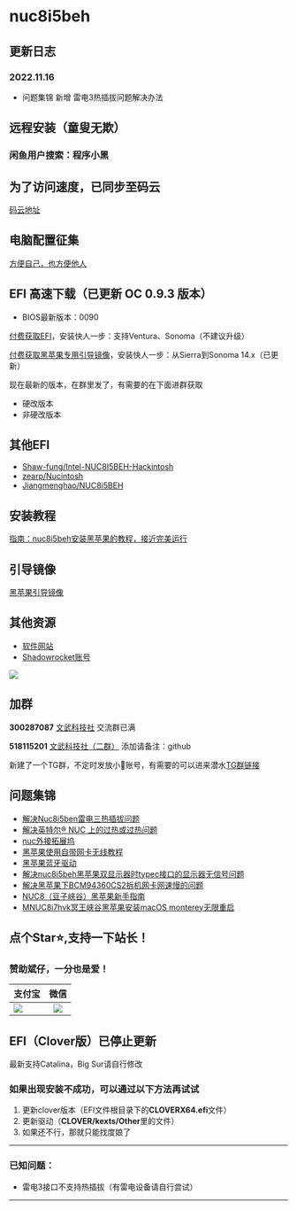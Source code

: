 # nuc8i5beh

## 更新日志

### 2022.11.16

- 问题集锦 新增 雷电3热插拔问题解决办法

## 远程安装（童叟无欺）

### 闲鱼用户搜索：程序小黑

## 为了访问速度，已同步至码云

[码云地址](https://gitee.com/wangdudyb/nuc8i5beh)

## 电脑配置征集

[方便自己，也方便他人](https://github.com/dongyubin/nuc8i5beh/discussions/14)

## EFI 高速下载（已更新 OC 0.9.3 版本）

- BIOS最新版本：0090

[付费获取EFI](https://fk.wwkejishe.top/buy/1)，安装快人一步：支持Ventura、Sonoma（不建议升级）

[付费获取黑苹果专用引导镜像](https://fk.wwkejishe.top/buy/3)，安装快人一步：从Sierra到Sonoma 14.x（已更新）

现在最新的版本，在群里发了，有需要的在下面进群获取

- 硬改版本
- 非硬改版本

## 其他EFI

- [Shaw-fung/Intel-NUC8I5BEH-Hackintosh](https://github.com/Shaw-fung/Intel-NUC8I5BEH-Hackintosh)
- [zearp/Nucintosh](https://github.com/zearp/Nucintosh)
- [Jiangmenghao/NUC8i5BEH](https://github.com/Jiangmenghao/NUC8i5BEH)

## 安装教程

[指南：nuc8i5beh安装黑苹果的教程，接近完美运行](https://www.wwkejishe.top/mac-anzhuang.html)

## 引导镜像

[黑苹果引导镜像](https://www.wangdu.site/hackintosh/16.html)

## 其他资源

- [软件网站](https://www.wangdu.site/)
- [Shadowrocket账号](https://github.com/dongyubin/Free-AppleId-Serve)

![](https://cdn.jsdelivr.net/gh/dongyubin/WP-CDN@main/20210406143143.gif)


## 加群

**300287087**       <a target="_blank" href="//shang.qq.com/wpa/qunwpa?idkey=0fced924c58ee0997c8560a01bcf4bf34ea684952a90c2bf8094fc2b0903711a">文武科技社</a>   交流群已满

**518115201**       <a target="_blank" href="https://jq.qq.com/?_wv=1027&k=TZmHKr3d">文武科技社（二群）</a> 添加请备注：github

新建了一个TG群，不定时发放小🚀账号，有需要的可以进来潜水[TG群链接](https://t.me/wwkjs888)

## 问题集锦

- [解决Nuc8i5ben雷电三热插拔问题](https://github.com/zearp/Nucintosh/tree/tb3)
- [解决英特尔® NUC 上的过热或过热问题](https://www.intel.cn/content/www/cn/zh/support/articles/000033327/intel-nuc.html)
- [nuc外接拓展坞](https://post.smzdm.com/p/adwlnw6n/)
- [黑苹果使用自带网卡无线教程](http://bbs.pcbeta.com/viewthread-1848662-1-1.html)
- [黑苹果蓝牙驱动](https://github.com/OpenIntelWireless/IntelBluetoothFirmware)
- [解决nuc8i5beh黑苹果双显示器时typec接口的显示器无信号问题](https://www.c4dig.cn/page/1934.html)
- [解决黑苹果下BCM94360CS2拆机网卡网速慢的问题](http://www.purefish.cc/mac-bcm94360cs2-wifi.html)
- [NUC8（豆子峡谷）黑苹果新手指南](https://zhuanlan.zhihu.com/p/165596210)
- [MNUC8i7hvk冥王峡谷黑苹果安装macOS monterey无限重启](https://zhuanlan.zhihu.com/p/506929739)

## 点个Star⭐,支持一下站长！

### 赞助斌仔，一分也是爱！

| 支付宝                                                       |                             微信                             |
| ------------------------------------------------------------ | :----------------------------------------------------------: |
| ![](https://cdn.jsdelivr.net/gh/dongyubin/WP-CDN@main/20210330152001.jpg) | ![](https://cdn.jsdelivr.net/gh/dongyubin/cdn-imgs/imgs-public/wechatpay.png) |

## EFI（Clover版）已停止更新

最新支持Catalina，Big Sur请自行修改

### 如果出现安装不成功，可以通过以下方法再试试

1. 更新clover版本（EFI文件根目录下的**CLOVERX64.efi**文件）
2. 更新驱动（**CLOVER/kexts/Other**里的文件）
3. 如果还不行，那就只能找度娘了

---

### 已知问题：

- 雷电3接口不支持热插拔（有雷电设备请自行尝试）

---

